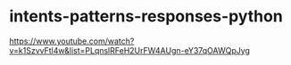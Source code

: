 # intents-patterns-responses-python

https://www.youtube.com/watch?v=k1SzvvFtl4w&list=PLqnslRFeH2UrFW4AUgn-eY37qOAWQpJyg
